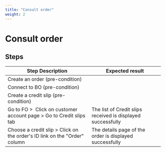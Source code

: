 ```yaml
---
title: "Consult order"
weight: 2
---
```


# Consult order
## Steps
| Step Description | Expected result |
| ----- | ----- |
| Create an order (pre-condition) |  |
| Connect to BO (pre-condition) |  |
| Create a credit slip (pre-condition) |  |
| Go to FO >  Click on customer account page > Go to Credit slips tab | The list of Credit slips received is displayed successfully |
| Choose a credit slip > Click on the order's ID link on the "Order" column | The details page of the order is displayed successfully |

